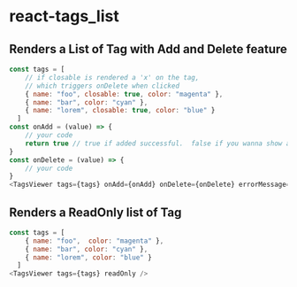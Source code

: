 # react-tags_list

## Renders a List of Tag with Add and Delete feature
```js
const tags = [
    // if closable is rendered a 'x' on the tag, 
    // which triggers onDelete when clicked
    { name: "foo", closable: true, color: "magenta" }, 
    { name: "bar", color: "cyan" },
    { name: "lorem", closable: true, color: "blue" }
  ]
const onAdd = (value) => {
    // your code
    return true // true if added successful.  false if you wanna show an error.
}
const onDelete = (value) => {
    // your code
}
<TagsViewer tags={tags} onAdd={onAdd} onDelete={onDelete} errorMessage={'Tag already exists'} />
```

## Renders a ReadOnly list of Tag

```js
const tags = [
    { name: "foo",  color: "magenta" }, 
    { name: "bar", color: "cyan" },
    { name: "lorem", color: "blue" }
  ]
<TagsViewer tags={tags} readOnly />
```